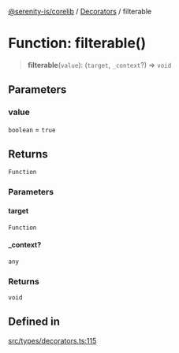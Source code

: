 [@serenity-is/corelib](../../../README.md) / [Decorators](../README.md) / filterable

# Function: filterable()

> **filterable**(`value`): (`target`, `_context`?) => `void`

## Parameters

### value

`boolean` = `true`

## Returns

`Function`

### Parameters

#### target

`Function`

#### \_context?

`any`

### Returns

`void`

## Defined in

[src/types/decorators.ts:115](https://github.com/serenity-is/serenity/blob/master/packages/corelib/src/types/decorators.ts#L115)

